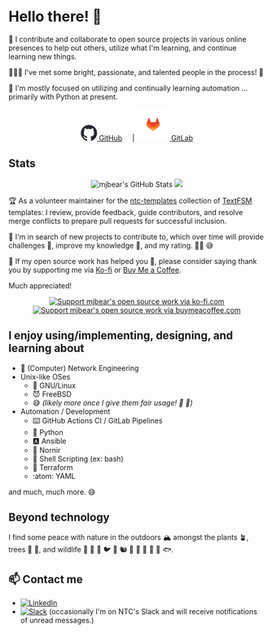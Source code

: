 # Hello there! :wave:

:microscope: I contribute and collaborate to open source projects in various
online presences to help out others, utilize what I'm learning, and continue
learning new things.

:people_holding_hands: I've met some bright, passionate, and talented people in the process! :bow:

:seedling: I'm mostly focused on utilizing and continually learning automation
... primarily with Python at present.

<p align="center">
  <a href="https://github.com/mjbear" >
    <picture>
      <source srcset="images/github-mark.svg" width="32px"
        media="(prefers-color-scheme: light), (prefers-color-scheme: no-preference)" />
      <source srcset="images/github-mark-white.svg" width="32px"
        media="(prefers-color-scheme: dark)" />
      <img alt="mjbear GitHub Profile" width="32px" src="images/github-mark.svg" />
    </picture>
  GitHub</a>
    &nbsp;  &nbsp; |
  <a href="https://gitlab.com/mjbear" >
    <img alt="mjbear GitLab Profile" width="64px" src="images/gitlab-logo-500.svg" />
  GitLab</a>
</p>

## Stats

<p align="center">
  <picture>
    <source
      srcset="https://github-readme-stats.vercel.app/api?username=mjbear&show_icons=true&theme=dark&count_private=true&rank_icon=github"
      media="(prefers-color-scheme: dark), (prefers-color-scheme: no-preference)"
    />
    <source
      srcset="https://github-readme-stats.vercel.app/api?username=mjbear&show_icons=true&count_private=true&rank_icon=github"
      media="(prefers-color-scheme: light)"
    />
    <img src="https://github-readme-stats.vercel.app/api?username=mjbear&show_icons=true&count_private=true&rank_icon=github" alt="mjbear's GitHub Stats" />
  </picture>

  <picture>
    <!-- srcset="https://github-readme-stats.vercel.app/api/top-langs/?username=mjbear&layout=donut&theme=dark&count_private=true&hide=c%23" -->
    <!-- srcset="https://github-readme-stats.vercel.app/api/top-langs/?username=mjbear&layout=compact&theme=dark&count_private=true&hide=c%23&hide_progress=true" -->
    <source
      srcset="https://github-readme-stats.vercel.app/api/top-langs/?username=mjbear&layout=compact&theme=dark&count_private=true&hide=c%23"
      media="(prefers-color-scheme: dark), (prefers-color-scheme: no-preference)"
    />
    <source
      srcset="https://github-readme-stats.vercel.app/api/top-langs/?username=mjbear&layout=compact&count_private=true&hide=c%23"
      media="(prefers-color-scheme: light)"
    />
    <img src="https://github-readme-stats.vercel.app/api/top-langs/?username=mjbear&layout=compact&count_private=true&hide=c%23" />
  </picture>
</p>

:trophy: As a volunteer maintainer for the [ntc-templates](https://github.com/networktocode/ntc-templates)
collection of [TextFSM](https://github.com/google/textfsm) templates: I review,
provide feedback, guide contributors, and resolve merge conflicts to prepare pull
requests for successful inclusion.

:telescope: I'm in search of new projects to contribute to, which
over time will provide challenges :medal_sports:, improve my knowledge :brain:,
and my rating. :man_shrugging: :sweat_smile:

:handshake: If my open source work has helped you :confetti_ball:, please
consider saying thank you by supporting me via [Ko-fi](https://ko-fi.com/mjbear)
or [Buy Me a Coffee](https://www.buymeacoffee.com/mjbear).

Much appreciated!

<p align="center">
  <a href="https://ko-fi.com/mjbear" target="_blank">
    <img src="https://help.ko-fi.com/hc/article_attachments/11833788361117" alt="Support mjbear's open source work via ko-fi.com" title="Support mjbear's open source work via ko-fi.com"/>
  </a>
  <a href="https://www.buymeacoffee.com/mjbear" target="_blank">
    <img src="https://cdn.buymeacoffee.com/buttons/v2/default-yellow.png" width="217px" alt="Support mjbear's open source work via buymeacoffee.com" title="Support mjbear's open source work via buymeacoffee.com"/>
  </a>
</p>

## I enjoy using/implementing, designing, and learning about

* :arrows_counterclockwise: (Computer) Network Engineering
* Unix-like OSes
   * :penguin: GNU/Linux
   * :smiling_imp: FreeBSD
   * :sweat_smile: _(likely more once I give them fair usage! :blowfish:
     :triangular_flag_on_post:)_
* Automation / Development
   * :keyboard: GitHub Actions CI / GitLab Pipelines
   * :snake: Python
   * :a: Ansible
   * :small_red_triangle: Nornir
   * :shell: Shell Scripting (ex: bash)
   * :mount_fuji: Terraform
   * :atom: YAML

and much, much more. :sweat_smile:

## Beyond technology

I find some peace with nature in the outdoors :mountain_snow: amongst the plants
:potted_plant:, trees :evergreen_tree: :deciduous_tree:, and wildlife :bear:
:deer: :eagle: :bird: :rabbit2: :chipmunk: :fox_face: :wolf: :frog: :lizard:
:turtle: :fish:.

## :mailbox: Contact me

* [![LinkedIn](https://custom-icon-badges.demolab.com/badge/LinkedIn-0A66C2?logo=linkedin-white&logoColor=fff)](https://www.linkedin.com/in/michaeljbear/)
* [![Slack](https://img.shields.io/badge/Slack-4A154B?logo=slack&logoColor=fff)](https://networktocode.slack.com)
  (occasionally I'm on NTC's Slack and will receive notifications of unread messages.)
